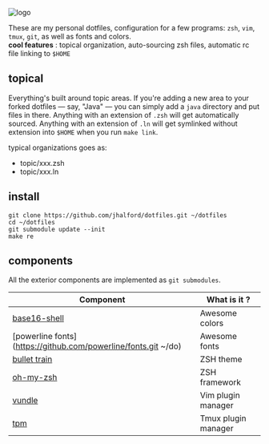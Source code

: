![logo](https://cdn.rawgit.com/jzck/dotfiles/master/dotfiles-logo.png)

These are my personal dotfiles, configuration for a few programs: `zsh`, `vim`, `tmux`, `git`, as well as fonts and colors.  
**cool features** : topical organization, auto-sourcing zsh files, automatic rc file linking to `$HOME`

## topical

Everything's built around topic areas. If you're adding a new area to your
forked dotfiles — say, "Java" — you can simply add a `java` directory and put
files in there. Anything with an extension of `.zsh` will get automatically
sourced. Anything with an extension of `.ln` will get
symlinked without extension into `$HOME` when you run `make link`.

typical organizations goes as:

  - topic/xxx.zsh
  - topic/xxx.ln

## install

```
git clone https://github.com/jhalford/dotfiles.git ~/dotfiles
cd ~/dotfiles
git submodule update --init
make re
```

## components

All the exterior components are implemented as `git submodules`.

| Component | What is it ? |
|--------|-----|
| [base16-shell](https://github.com/JohnMorales/base16-shell.git) | Awesome colors |
| [powerline fonts](https://github.com/powerline/fonts.git ~/do) | Awesome fonts |
| [bullet train](https://github.com/caiogondim/bullet-train-oh-my-zsh-theme.git) | ZSH theme |
| [oh-my-zsh](https://github.com/robbyrussell/oh-my-zsh.git) | ZSH framework |
| [vundle](https://github.com/VundleVim/Vundle.vim.git) | Vim plugin manager |
| [tpm](https://github.com/tmux-plugins/tpm.git) | Tmux plugin manager |
